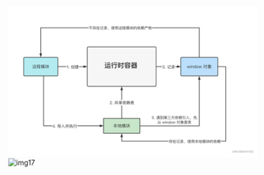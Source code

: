 ![](img17.png)
![img17](https://github.com/WarrenLee19/js_coding/assets/48719861/2541f9c0-6fba-4568-84ef-85be57c03001)
